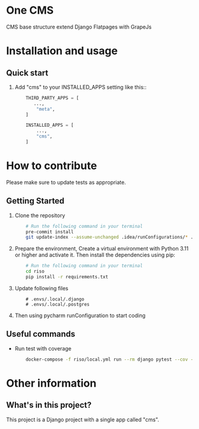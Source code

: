 One CMS
=====

CMS base structure extend Django Flatpages with GrapeJs


Installation and usage
======================

Quick start
-----------

1. Add "cms" to your INSTALLED_APPS setting like this::

    ``` python
        THIRD_PARTY_APPS = [
           ...,
            "meta",
        ]

        INSTALLED_APPS = [
            ...,
            "cms",
        ]
    ```

How to contribute
=================

Please make sure to update tests as appropriate.

Getting Started
---------------

1. Clone the repository

    ``` bash
        # Run the following command in your terminal
        pre-commit install
        git update-index --assume-unchanged .idea/runConfigurations/* .idea/riso.iml
    ```


2. Prepare the environment, Create a virtual environment with Python 3.11 or higher and activate it. Then install the
   dependencies using pip:

    ``` bash
        # Run the following command in your terminal
        cd riso
        pip install -r requirements.txt
    ```

3. Update following files

    ```
        # .envs/.local/.django
        # .envs/.local/.postgres
    ```

4. Then using pycharm runConfiguration to start coding

Useful commands
---------------

- Run test with coverage

    ``` bash
        docker-compose -f riso/local.yml run --rm django pytest --cov --cov-report term-missing --cov-report html
    ```

Other information
=================

What's in this project?
-----------------------

This project is a Django project with a single app called "cms".
